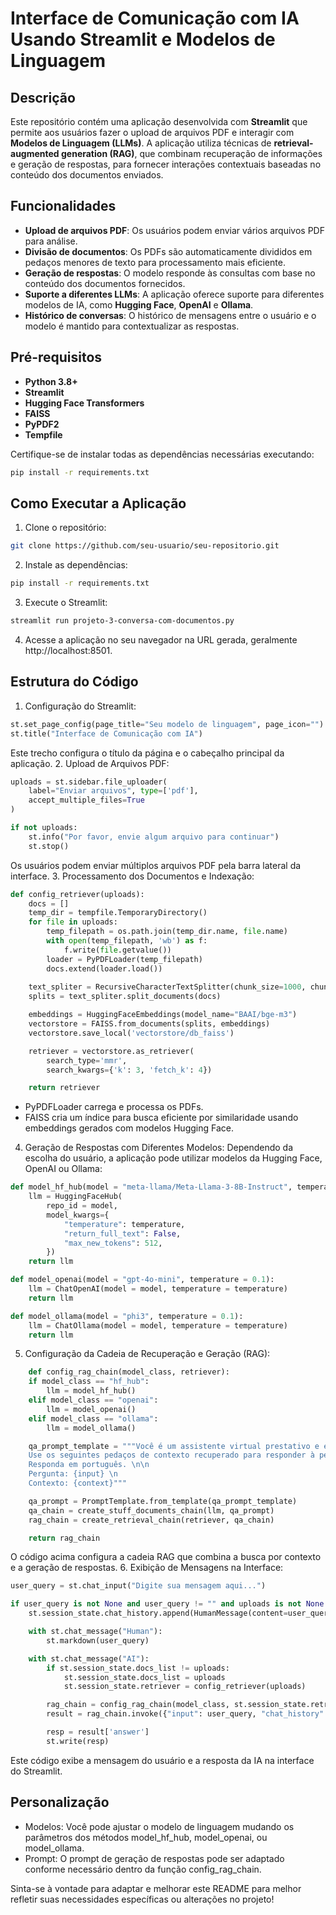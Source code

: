# Interface de Comunicação com IA Usando Streamlit e Modelos de Linguagem

## Descrição

Este repositório contém uma aplicação desenvolvida com **Streamlit** que permite aos usuários fazer o upload de arquivos PDF e interagir com **Modelos de Linguagem (LLMs)**. A aplicação utiliza técnicas de **retrieval-augmented generation (RAG)**, que combinam recuperação de informações e geração de respostas, para fornecer interações contextuais baseadas no conteúdo dos documentos enviados.

## Funcionalidades

- **Upload de arquivos PDF**: Os usuários podem enviar vários arquivos PDF para análise.
- **Divisão de documentos**: Os PDFs são automaticamente divididos em pedaços menores de texto para processamento mais eficiente.
- **Geração de respostas**: O modelo responde às consultas com base no conteúdo dos documentos fornecidos.
- **Suporte a diferentes LLMs**: A aplicação oferece suporte para diferentes modelos de IA, como **Hugging Face**, **OpenAI** e **Ollama**.
- **Histórico de conversas**: O histórico de mensagens entre o usuário e o modelo é mantido para contextualizar as respostas.

## Pré-requisitos

- **Python 3.8+**
- **Streamlit**
- **Hugging Face Transformers**
- **FAISS**
- **PyPDF2**
- **Tempfile**

Certifique-se de instalar todas as dependências necessárias executando:

```bash
pip install -r requirements.txt
```

## Como Executar a Aplicação

1. Clone o repositório:
```bash
git clone https://github.com/seu-usuario/seu-repositorio.git
```
2. Instale as dependências:
```bash
pip install -r requirements.txt
```
3. Execute o Streamlit:
```bash
streamlit run projeto-3-conversa-com-documentos.py
```
4. Acesse a aplicação no seu navegador na URL gerada, geralmente http://localhost:8501.

## Estrutura do Código
1. Configuração do Streamlit:
```python
st.set_page_config(page_title="Seu modelo de linguagem", page_icon="")
st.title("Interface de Comunicação com IA")
```
Este trecho configura o título da página e o cabeçalho principal da aplicação.
2. Upload de Arquivos PDF:
```python
uploads = st.sidebar.file_uploader(
    label="Enviar arquivos", type=['pdf'],
    accept_multiple_files=True
)

if not uploads:
    st.info("Por favor, envie algum arquivo para continuar")
    st.stop()

```
Os usuários podem enviar múltiplos arquivos PDF pela barra lateral da interface.
3. Processamento dos Documentos e Indexação:
```python
def config_retriever(uploads):
    docs = []
    temp_dir = tempfile.TemporaryDirectory()
    for file in uploads:
        temp_filepath = os.path.join(temp_dir.name, file.name)
        with open(temp_filepath, 'wb') as f:
            f.write(file.getvalue())
        loader = PyPDFLoader(temp_filepath)
        docs.extend(loader.load())
    
    text_spliter = RecursiveCharacterTextSplitter(chunk_size=1000, chunk_overlap=200)
    splits = text_spliter.split_documents(docs)

    embeddings = HuggingFaceEmbeddings(model_name="BAAI/bge-m3")
    vectorstore = FAISS.from_documents(splits, embeddings)
    vectorstore.save_local('vectorstore/db_faiss')

    retriever = vectorstore.as_retriever(
        search_type='mmr',
        search_kwargs={'k': 3, 'fetch_k': 4})

    return retriever

```
- PyPDFLoader carrega e processa os PDFs.
- FAISS cria um índice para busca eficiente por similaridade usando embeddings gerados com modelos Hugging Face.

4. Geração de Respostas com Diferentes Modelos:
Dependendo da escolha do usuário, a aplicação pode utilizar modelos da Hugging Face, OpenAI ou Ollama:
```python
def model_hf_hub(model = "meta-llama/Meta-Llama-3-8B-Instruct", temperature = 0.1):
    llm = HuggingFaceHub(
        repo_id = model,
        model_kwargs={
            "temperature": temperature,
            "return_full_text": False,
            "max_new_tokens": 512,
        })
    return llm

def model_openai(model = "gpt-4o-mini", temperature = 0.1):
    llm = ChatOpenAI(model = model, temperature = temperature)
    return llm

def model_ollama(model = "phi3", temperature = 0.1):
    llm = ChatOllama(model = model, temperature = temperature)
    return llm

```
5. Configuração da Cadeia de Recuperação e Geração (RAG):
```python
    def config_rag_chain(model_class, retriever):
    if model_class == "hf_hub":
        llm = model_hf_hub()
    elif model_class == "openai":
        llm = model_openai()
    elif model_class == "ollama":
        llm = model_ollama()

    qa_prompt_template = """Você é um assistente virtual prestativo e está respondendo perguntas gerais.
    Use os seguintes pedaços de contexto recuperado para responder à pergunta.
    Responda em português. \n\n
    Pergunta: {input} \n
    Contexto: {context}"""

    qa_prompt = PromptTemplate.from_template(qa_prompt_template)
    qa_chain = create_stuff_documents_chain(llm, qa_prompt)
    rag_chain = create_retrieval_chain(retriever, qa_chain)

    return rag_chain

```
O código acima configura a cadeia RAG que combina a busca por contexto e a geração de respostas.
6. Exibição de Mensagens na Interface:
```python
user_query = st.chat_input("Digite sua mensagem aqui...")

if user_query is not None and user_query != "" and uploads is not None:
    st.session_state.chat_history.append(HumanMessage(content=user_query))

    with st.chat_message("Human"):
        st.markdown(user_query)

    with st.chat_message("AI"):
        if st.session_state.docs_list != uploads:
            st.session_state.docs_list = uploads
            st.session_state.retriever = config_retriever(uploads)

        rag_chain = config_rag_chain(model_class, st.session_state.retriever)
        result = rag_chain.invoke({"input": user_query, "chat_history": st.session_state.chat_history})

        resp = result['answer']
        st.write(resp)

```
Este código exibe a mensagem do usuário e a resposta da IA na interface do Streamlit.
## Personalização

- Modelos: Você pode ajustar o modelo de linguagem mudando os parâmetros dos métodos model_hf_hub, model_openai, ou model_ollama.
- Prompt: O prompt de geração de respostas pode ser adaptado conforme necessário dentro da função config_rag_chain.

Sinta-se à vontade para adaptar e melhorar este README para melhor refletir suas necessidades específicas ou alterações no projeto!
